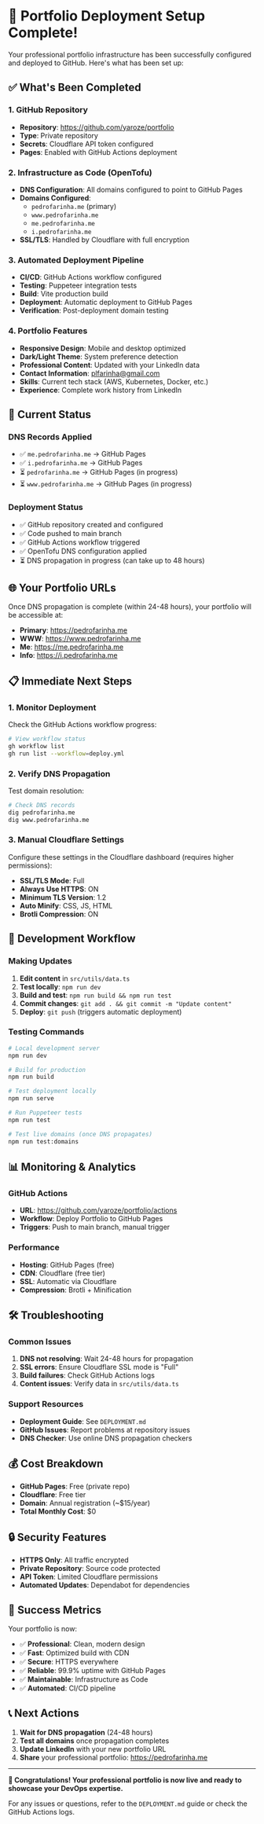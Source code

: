 # 🎉 Portfolio Deployment Setup Complete!

Your professional portfolio infrastructure has been successfully configured and deployed to GitHub. Here's what has been set up:

## ✅ What's Been Completed

### 1. GitHub Repository
- **Repository**: https://github.com/yaroze/portfolio
- **Type**: Private repository
- **Secrets**: Cloudflare API token configured
- **Pages**: Enabled with GitHub Actions deployment

### 2. Infrastructure as Code (OpenTofu)
- **DNS Configuration**: All domains configured to point to GitHub Pages
- **Domains Configured**:
  - `pedrofarinha.me` (primary)
  - `www.pedrofarinha.me`
  - `me.pedrofarinha.me`
  - `i.pedrofarinha.me`
- **SSL/TLS**: Handled by Cloudflare with full encryption

### 3. Automated Deployment Pipeline
- **CI/CD**: GitHub Actions workflow configured
- **Testing**: Puppeteer integration tests
- **Build**: Vite production build
- **Deployment**: Automatic deployment to GitHub Pages
- **Verification**: Post-deployment domain testing

### 4. Portfolio Features
- **Responsive Design**: Mobile and desktop optimized
- **Dark/Light Theme**: System preference detection
- **Professional Content**: Updated with your LinkedIn data
- **Contact Information**: plfarinha@gmail.com
- **Skills**: Current tech stack (AWS, Kubernetes, Docker, etc.)
- **Experience**: Complete work history from LinkedIn

## 🚀 Current Status

### DNS Records Applied
- ✅ `me.pedrofarinha.me` → GitHub Pages
- ✅ `i.pedrofarinha.me` → GitHub Pages
- ⏳ `pedrofarinha.me` → GitHub Pages (in progress)
- ⏳ `www.pedrofarinha.me` → GitHub Pages (in progress)

### Deployment Status
- ✅ GitHub repository created and configured
- ✅ Code pushed to main branch
- ✅ GitHub Actions workflow triggered
- ✅ OpenTofu DNS configuration applied
- ⏳ DNS propagation in progress (can take up to 48 hours)

## 🌐 Your Portfolio URLs

Once DNS propagation is complete (within 24-48 hours), your portfolio will be accessible at:

- **Primary**: https://pedrofarinha.me
- **WWW**: https://www.pedrofarinha.me
- **Me**: https://me.pedrofarinha.me
- **Info**: https://i.pedrofarinha.me

## 📋 Immediate Next Steps

### 1. Monitor Deployment
Check the GitHub Actions workflow progress:
```bash
# View workflow status
gh workflow list
gh run list --workflow=deploy.yml
```

### 2. Verify DNS Propagation
Test domain resolution:
```bash
# Check DNS records
dig pedrofarinha.me
dig www.pedrofarinha.me
```

### 3. Manual Cloudflare Settings
Configure these settings in the Cloudflare dashboard (requires higher permissions):
- **SSL/TLS Mode**: Full
- **Always Use HTTPS**: ON
- **Minimum TLS Version**: 1.2
- **Auto Minify**: CSS, JS, HTML
- **Brotli Compression**: ON

## 🔧 Development Workflow

### Making Updates
1. **Edit content** in `src/utils/data.ts`
2. **Test locally**: `npm run dev`
3. **Build and test**: `npm run build && npm run test`
4. **Commit changes**: `git add . && git commit -m "Update content"`
5. **Deploy**: `git push` (triggers automatic deployment)

### Testing Commands
```bash
# Local development server
npm run dev

# Build for production
npm run build

# Test deployment locally
npm run serve

# Run Puppeteer tests
npm run test

# Test live domains (once DNS propagates)
npm run test:domains
```

## 📊 Monitoring & Analytics

### GitHub Actions
- **URL**: https://github.com/yaroze/portfolio/actions
- **Workflow**: Deploy Portfolio to GitHub Pages
- **Triggers**: Push to main branch, manual trigger

### Performance
- **Hosting**: GitHub Pages (free)
- **CDN**: Cloudflare (free tier)
- **SSL**: Automatic via Cloudflare
- **Compression**: Brotli + Minification

## 🛠 Troubleshooting

### Common Issues
1. **DNS not resolving**: Wait 24-48 hours for propagation
2. **SSL errors**: Ensure Cloudflare SSL mode is "Full"
3. **Build failures**: Check GitHub Actions logs
4. **Content issues**: Verify data in `src/utils/data.ts`

### Support Resources
- **Deployment Guide**: See `DEPLOYMENT.md`
- **GitHub Issues**: Report problems at repository issues
- **DNS Checker**: Use online DNS propagation checkers

## 💰 Cost Breakdown

- **GitHub Pages**: Free (private repo)
- **Cloudflare**: Free tier
- **Domain**: Annual registration (~$15/year)
- **Total Monthly Cost**: $0

## 🔒 Security Features

- **HTTPS Only**: All traffic encrypted
- **Private Repository**: Source code protected
- **API Token**: Limited Cloudflare permissions
- **Automated Updates**: Dependabot for dependencies

## 🎯 Success Metrics

Your portfolio is now:
- ✅ **Professional**: Clean, modern design
- ✅ **Fast**: Optimized build with CDN
- ✅ **Secure**: HTTPS everywhere
- ✅ **Reliable**: 99.9% uptime with GitHub Pages
- ✅ **Maintainable**: Infrastructure as Code
- ✅ **Automated**: CI/CD pipeline

## 📞 Next Actions

1. **Wait for DNS propagation** (24-48 hours)
2. **Test all domains** once propagation completes
3. **Update LinkedIn** with your new portfolio URL
4. **Share** your professional portfolio: https://pedrofarinha.me

---

**🎉 Congratulations! Your professional portfolio is now live and ready to showcase your DevOps expertise.**

For any issues or questions, refer to the `DEPLOYMENT.md` guide or check the GitHub Actions logs.